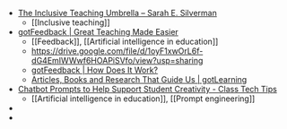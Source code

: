 - [The Inclusive Teaching Umbrella – Sarah E. Silverman](https://sarahemilysilverman.com/2024/04/09/the-inclusive-teaching-umbrella/)
	- [[Inclusive teaching]]
- [gotFeedback | Great Teaching Made Easier](https://www.gotfeedback.com/)
	- [[Feedback]], [[Artificial intelligence in education]]
	- https://drive.google.com/file/d/1oyF1xwOrL6f-dG4EmIWWwf6HOAPiSVfo/view?usp=sharing
	- [gotFeedback | How Does It Work?](https://gotlearning.webflow.io/how-does-it-work)
	- [Articles, Books and Research That Guide Us | gotLearning](https://www.gotfeedback.com/blogs/articles-books-and-research-that-guide-us)
- [Chatbot Prompts to Help Support Student Creativity - Class Tech Tips](https://classtechtips.com/2024/03/27/student-creativity/)
	- [[Artificial intelligence in education]], [[Prompt engineering]]
-
-